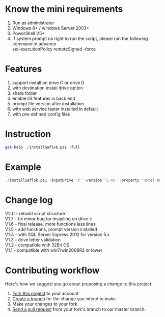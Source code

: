 # Know the mini requirements
<ol>
    <li> Run as administrator </li>
    <li> Windows 8+ / windows Server 2003+ </li>
    <li> PowerShell V5+ </li>
    <li> If system prompt no right to run the script, please run the following command in advance <br />set-executionPolicy remoteSigned -force</li>
</ol>

# Features
<ol>
    <li> support install on drive C or drive D </li>
    <li> with destination install drive option </li>
    <li> share folder </li>
    <li> enable IIS features in back end  </li>
    <li> prompt file version after installation  </li>
    <li> with web service tester installed in default  </li>
    <li> with pre-defined config files  </li>
</ol>

# Instruction
````Powershell
get-help ./installSaflok.ps1 -full
````

# Example
````Powershell
./installSaflok.ps1 -inputDrive 'c' -version '5.45' -property 'Hotel Name' -vendor 'dormakaba'
````

# Change log
V2.0 - rebuild script structure <br />
V1.7 - fix minor bug for installing on drive c <br />
V1.6 - final release, more functions less lines <br />
V1.5 - add functions, prompt version installed <br />
V1.4 - with SQL Server Express 2012 for version 5.x <br />
V1.3 - drive letter validation <br />
V1.2 - compatible with 32Bit OS <br />
V1.1 - compatible with win7/win2008R2 or lower <br />

# Contributing workflow
Here's how we suggest you go about proposing a change to this project:<br />
<ol>
    <li><a href="https://help.github.com/articles/fork-a-repo/">Fork this project</a> to your account. </li>
    <li><a href="https://help.github.com/articles/creating-and-deleting-branches-within-your-repository">Create a branch</a> for the change you intend to make.</li>
    <li>Make your changes to your fork.</li>
    <li><a href="https://help.github.com/articles/using-pull-requests/">Send a pull request</a> from your fork's branch to our master branch.</li>
</ol>
